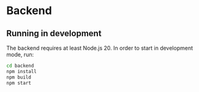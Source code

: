 # Backend

## Running in development

The backend requires at least Node.js 20.
In order to start in development mode, run:

```bash
cd backend
npm install
npm build
npm start
```
